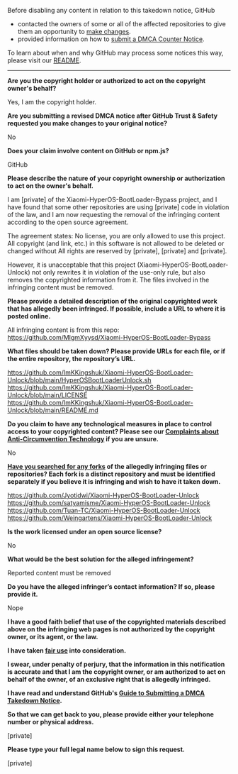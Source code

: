 Before disabling any content in relation to this takedown notice, GitHub
- contacted the owners of some or all of the affected repositories to give them an opportunity to [make changes](https://docs.github.com/en/github/site-policy/dmca-takedown-policy#a-how-does-this-actually-work).
- provided information on how to [submit a DMCA Counter Notice](https://docs.github.com/en/articles/guide-to-submitting-a-dmca-counter-notice).

To learn about when and why GitHub may process some notices this way, please visit our [README](https://github.com/github/dmca/blob/master/README.md#anatomy-of-a-takedown-notice).

---

**Are you the copyright holder or authorized to act on the copyright owner's behalf?**

Yes, I am the copyright holder.

**Are you submitting a revised DMCA notice after GitHub Trust & Safety requested you make changes to your original notice?**

No

**Does your claim involve content on GitHub or npm.js?**

GitHub

**Please describe the nature of your copyright ownership or authorization to act on the owner's behalf.**

I am [private] of the Xiaomi-HyperOS-BootLoader-Bypass project, and I have found that some other repositories are using [private] code in violation of the law, and I am now requesting the removal of the infringing content according to the open source agreement.

The agreement states: No license, you are only allowed to use this project. All copyright (and link, etc.) in this software is not allowed to be deleted or changed without All rights are reserved by [private], [private] and [private].

However, it is unacceptable that this project (Xiaomi-HyperOS-BootLoader-Unlock) not only rewrites it in violation of the use-only rule, but also removes the copyrighted information from it. The files involved in the infringing content must be removed.

**Please provide a detailed description of the original copyrighted work that has allegedly been infringed. If possible, include a URL to where it is posted online.**

All infringing content is from this repo: https://github.com/MlgmXyysd/Xiaomi-HyperOS-BootLoader-Bypass

**What files should be taken down? Please provide URLs for each file, or if the entire repository, the repository’s URL.**

https://github.com/ImKKingshuk/Xiaomi-HyperOS-BootLoader-Unlock/blob/main/HyperOSBootLoaderUnlock.sh  
https://github.com/ImKKingshuk/Xiaomi-HyperOS-BootLoader-Unlock/blob/main/LICENSE  
https://github.com/ImKKingshuk/Xiaomi-HyperOS-BootLoader-Unlock/blob/main/README.md

**Do you claim to have any technological measures in place to control access to your copyrighted content? Please see our <a href="https://docs.github.com/articles/guide-to-submitting-a-dmca-takedown-notice#complaints-about-anti-circumvention-technology">Complaints about Anti-Circumvention Technology</a> if you are unsure.**

No

**<a href="https://docs.github.com/articles/dmca-takedown-policy#b-what-about-forks-or-whats-a-fork">Have you searched for any forks</a> of the allegedly infringing files or repositories? Each fork is a distinct repository and must be identified separately if you believe it is infringing and wish to have it taken down.**

https://github.com/Jyotidwi/Xiaomi-HyperOS-BootLoader-Unlock  
https://github.com/satyamisme/Xiaomi-HyperOS-BootLoader-Unlock  
https://github.com/Tuan-TC/Xiaomi-HyperOS-BootLoader-Unlock  
https://github.com/Weingartens/Xiaomi-HyperOS-BootLoader-Unlock

**Is the work licensed under an open source license?**

No

**What would be the best solution for the alleged infringement?**

Reported content must be removed

**Do you have the alleged infringer’s contact information? If so, please provide it.**

Nope

**I have a good faith belief that use of the copyrighted materials described above on the infringing web pages is not authorized by the copyright owner, or its agent, or the law.**

**I have taken <a href="https://www.lumendatabase.org/topics/22">fair use</a> into consideration.**

**I swear, under penalty of perjury, that the information in this notification is accurate and that I am the copyright owner, or am authorized to act on behalf of the owner, of an exclusive right that is allegedly infringed.**

**I have read and understand GitHub's <a href="https://docs.github.com/articles/guide-to-submitting-a-dmca-takedown-notice/">Guide to Submitting a DMCA Takedown Notice</a>.**

**So that we can get back to you, please provide either your telephone number or physical address.**

[private]

**Please type your full legal name below to sign this request.**

[private]
